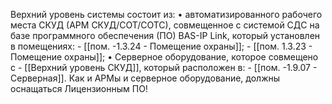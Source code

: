 Верхний уровень системы состоит из:
	•	автоматизированного рабочего места СКУД (АРМ СКУД/СОТ/СОТС), совмещенное с системой СДС на базе программного обеспечения (ПО) BAS-IP Link, который установлен в помещениях:
		- [[пом. -1.3.24 - Помещение охраны]];
		- [[пом. 1.3.23 - Помещение охраны]];
	•	Серверное оборудование, которое совмещено с - [[Верхний уровень СКУД]], который расположен в:
		- [[пом. -1.9.07 - Серверная]].
Как и АРМы и серверное оборудование, должны оснащаться Лицензионным ПО!